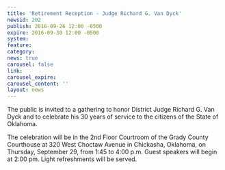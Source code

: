 ```yaml
---
title: 'Retirement Reception - Judge Richard G. Van Dyck'
newsid: 202
publish: 2016-09-26 12:00 -0500
expire: 2016-09-30 12:00 -0500
system: 
feature: 
category: 
news: true
carousel: false
link: 
carousel_expire: 
carousel_content: ''
layout: news
---
```

<p>The public is invited to a gathering to honor District Judge Richard G. Van Dyck and to celebrate his 30 years of service to the citizens of the State of Oklahoma.</p>
<p>The celebration will be in the 2nd Floor Courtroom of the Grady County Courthouse at 320 West Choctaw Avenue in Chickasha, Oklahoma, on Thursday, September 29, from 1:45 to 4:00 p.m. Guest speakers will begin at 2:00 pm. Light refreshments will be served.</p>